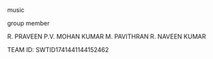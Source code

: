 music 

group member

R. PRAVEEN
P.V. MOHAN KUMAR
M. PAVITHRAN
R. NAVEEN KUMAR

TEAM ID: SWTID1741441144152462
